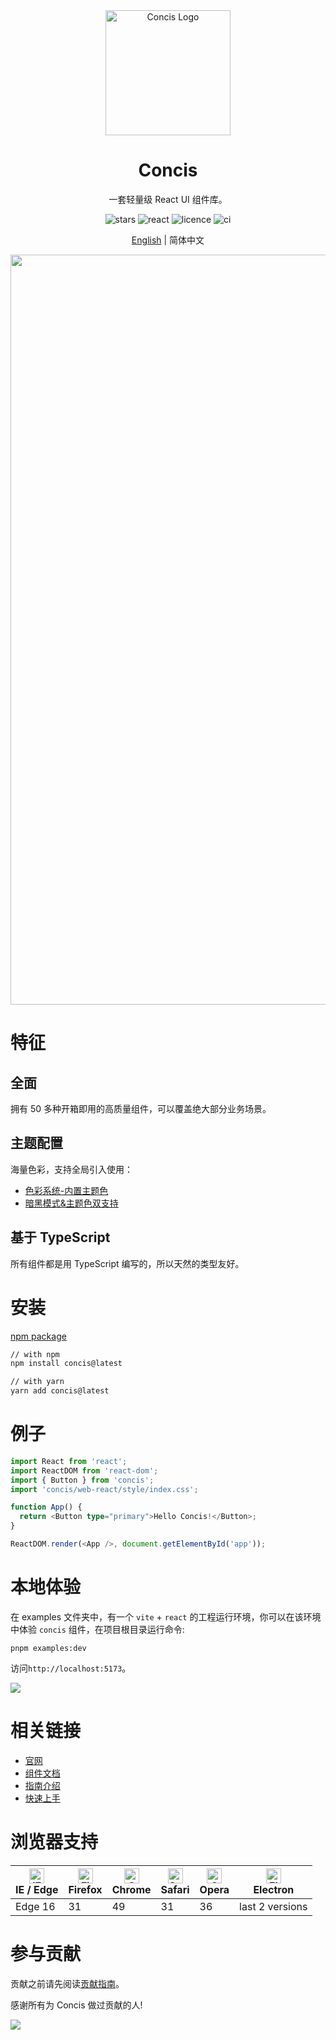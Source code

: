 <div align="center">
  <a href="https://concis.org.cn/#/" target="_blank">
    <img alt="Concis Logo" width="200" src="https://concis.org.cn/images/concis-logo.png"/>
  </a>
</div>
<div align="center">
  <h1>Concis</h1>
</div>

<div align="center">

一套轻量级 React UI 组件库。

<img src="https://img.shields.io/github/stars/fengxinhhh/concis" alt="stars">
<img src="https://img.shields.io/badge/react-v18.2.0%2B-%23407fbc" alt="react">
<img src="https://img.shields.io/badge/license-MIT-blue.svg" alt="licence">
<img src="https://github.com/fengxinhhh/concis/workflows/CI/badge.svg" alt="ci">

</div>

<div align="center">

[English](./README.md) | 简体中文

</div>

<div align="center">
  <img src="https://concis.org.cn/images/index-bg.jpg" width="1200" />
</div>

# 特征

## 全面

拥有 50 多种开箱即用的高质量组件，可以覆盖绝大部分业务场景。

## 主题配置

海量色彩，支持全局引入使用：

- [色彩系统-内置主题色](https://concis.org.cn/#/guide/xcolor)
- [暗黑模式&主题色双支持](https://concis.org.cn/#/guide/udark)

## 基于 TypeScript

所有组件都是用 TypeScript 编写的，所以天然的类型友好。

# 安装

[npm package](https://www.npmjs.com/package/concis)

```bash
// with npm
npm install concis@latest

// with yarn
yarn add concis@latest
```

# 例子

```typescript
import React from 'react';
import ReactDOM from 'react-dom';
import { Button } from 'concis';
import 'concis/web-react/style/index.css';

function App() {
  return <Button type="primary">Hello Concis!</Button>;
}

ReactDOM.render(<App />, document.getElementById('app'));
```

# 本地体验

在 examples 文件夹中，有一个 `vite` + `react` 的工程运行环境，你可以在该环境中体验 `concis` 组件，在项目根目录运行命令:

```tsx pure
pnpm examples:dev
```

访问`http://localhost:5173`。

<img src="https://concis.org.cn/images/example-demo.jpg" />

# 相关链接

- [官网](https://concis.org.cn/#/)
- [组件文档](https://concis.org.cn/#/common/button)
- [指南介绍](https://concis.org.cn/#/guide/introduce)
- [快速上手](https://concis.org.cn/#/guide/teuse)

# 浏览器支持

| [<img src="https://p1-arco.byteimg.com/tos-cn-i-uwbnlip3yd/08095282566ac4e0fd98f89aed934b65.png~tplv-uwbnlip3yd-png.png" alt="IE / Edge" width="24px" height="24px" />](http://godban.github.io/browsers-support-badges/)<br/>IE / Edge | [<img src="https://p1-arco.byteimg.com/tos-cn-i-uwbnlip3yd/40ad73571879dd8d9fd3fd524e0e45a4.png~tplv-uwbnlip3yd-png.png" alt="Firefox" width="24px" height="24px" />](http://godban.github.io/browsers-support-badges/)<br/>Firefox | [<img src="https://p1-arco.byteimg.com/tos-cn-i-uwbnlip3yd/4f59d35f6d6837b042c8badd95871b1d.png~tplv-uwbnlip3yd-png.png" alt="Chrome" width="24px" height="24px" />](http://godban.github.io/browsers-support-badges/)<br/>Chrome | [<img src="https://p1-arco.byteimg.com/tos-cn-i-uwbnlip3yd/eee2667f837a9c2ed531805850bf43ec.png~tplv-uwbnlip3yd-png.png" alt="Safari" width="24px" height="24px" />](http://godban.github.io/browsers-support-badges/)<br/>Safari | [<img src="https://p1-arco.byteimg.com/tos-cn-i-uwbnlip3yd/3240334d3967dd263c8f4cdd2d93c525.png~tplv-uwbnlip3yd-png.png" alt="Opera" width="24px" height="24px" />](http://godban.github.io/browsers-support-badges/)<br/>Opera | [<img src="https://p1-arco.byteimg.com/tos-cn-i-uwbnlip3yd/f2454685df95a1a557a61861c5bec256.png~tplv-uwbnlip3yd-png.png" alt="Electron" width="24px" height="24px" />](http://godban.github.io/browsers-support-badges/)<br/>Electron |
| --- | --- | --- | --- | --- | --- |
| Edge 16 | 31 | 49 | 31 | 36 | last 2 versions |

# 参与贡献

贡献之前请先阅读[贡献指南](https://concis.org.cn/#/guide/zcontribute)。

感谢所有为 Concis 做过贡献的人!

<a href="https://github.com/fengxinhhh/concis/graphs/contributors">
  <img src="https://contrib.rocks/image?repo=fengxinhhh/concis" />
</a>
